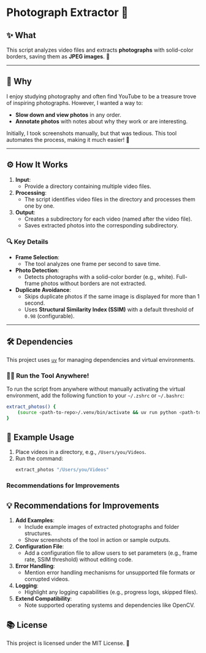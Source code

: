 # Photograph Extractor 📸

## ✨ What

This script analyzes video files and extracts **photographs** with solid-color
borders, saving them as **JPEG images**. 📂

---

## 🧐 Why

I enjoy studying photography and often find YouTube to be a treasure trove of
inspiring photographs. However, I wanted a way to:

- **Slow down and view photos** in any order.
- **Annotate photos** with notes about why they work or are interesting.

Initially, I took screenshots manually, but that was tedious. This tool
automates the process, making it much easier! 🚀

---

## ⚙️ How It Works

1. **Input**:
   - Provide a directory containing multiple video files.
2. **Processing**:
   - The script identifies video files in the directory and processes them one
     by one.
3. **Output**:
   - Creates a subdirectory for each video (named after the video file).
   - Saves extracted photos into the corresponding subdirectory.

### 🔍 Key Details

- **Frame Selection**:
  - The tool analyzes one frame per second to save time.
- **Photo Detection**:
  - Detects photographs with a solid-color border (e.g., white). Full-frame
    photos without borders are not extracted.
- **Duplicate Avoidance**:
  - Skips duplicate photos if the same image is displayed for more than 1
    second.
  - Uses **Structural Similarity Index (SSIM)** with a default threshold of
    `0.98` (configurable).

---

## 🛠️ Dependencies

This project uses [`uv`](https://github.com/universalvirtualenv) for managing
dependencies and virtual environments.

### 🏃‍♂️ Run the Tool Anywhere!

To run the script from anywhere without manually activating the virtual
environment, add the following function to your `~/.zshrc` or `~/.bashrc`:

```bash
extract_photos() {
    (source <path-to-repo>/.venv/bin/activate && uv run python <path-to-repo>/extract_photos/main.py "$@")
}
```

## 📝 Example Usage

1. Place videos in a directory, e.g., `/Users/you/Videos`.
2. Run the command:
   ```bash
   extract_photos "/Users/you/Videos"
   ```


### Recommendations for Improvements

## 💡 Recommendations for Improvements

1. **Add Examples**:
   - Include example images of extracted photographs and folder structures.
   - Show screenshots of the tool in action or sample outputs.
2. **Configuration File**:
   - Add a configuration file to allow users to set parameters (e.g., frame rate, SSIM threshold) without editing code.
3. **Error Handling**:
   - Mention error handling mechanisms for unsupported file formats or corrupted videos.
4. **Logging**:
   - Highlight any logging capabilities (e.g., progress logs, skipped files).
5. **Extend Compatibility**:
   - Note supported operating systems and dependencies like OpenCV.

## 📚 License
This project is licensed under the MIT License. 📝
